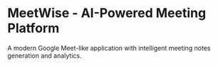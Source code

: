 # MeetWise - AI-Powered Meeting Platform

A modern Google Meet-like application with intelligent meeting notes generation and analytics.
